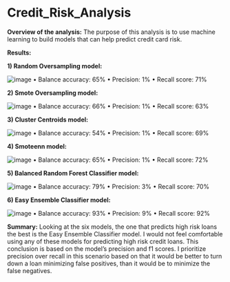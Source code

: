 # Credit_Risk_Analysis

**Overview of the analysis:**
The purpose of this analysis is to use machine learning to build models that can help predict credit card risk. 

**Results:**

**1) Random Oversampling model:**

![image](https://user-images.githubusercontent.com/96017493/166150750-c1514745-2319-4856-898d-680c2cee9518.png)
•	Balance accuracy: 65%
•	Precision: 1%
•	Recall score: 71%

**2) Smote Oversampling model:**

![image](https://user-images.githubusercontent.com/96017493/166150810-b86acd74-5d47-41f2-9c8a-e454a04cd24b.png)
•	Balance accuracy: 66%
•	Precision: 1%
•	Recall score: 63%

**3) Cluster Centroids model:**

![image](https://user-images.githubusercontent.com/96017493/166150832-b5542309-7e38-4ccd-8a1f-5a7c2881adb1.png)
•	Balance accuracy: 54%
•	Precision: 1%
•	Recall score: 69%

**4) Smoteenn model:**

![image](https://user-images.githubusercontent.com/96017493/166150891-426be8f5-c30c-4670-b997-a54667da9bb4.png)
•	Balance accuracy: 65%
•	Precision: 1%
•	Recall score: 72%

**5) Balanced Random Forest Classifier model:**

![image](https://user-images.githubusercontent.com/96017493/166150951-c46b0678-2ffd-4998-9990-754f45900c91.png)
•	Balance accuracy: 79%
•	Precision: 3%
•	Recall score: 70%

**6) Easy Ensemble Classifier model:**

![image](https://user-images.githubusercontent.com/96017493/166150992-9dc92eb8-8aa9-464d-bb13-ae4f12f3a0fd.png)
•	Balance accuracy: 93%
•	Precision: 9%
•	Recall score: 92%

**Summary:**
Looking at the six models, the one that predicts high risk loans the best is the Easy Ensemble Classifier model. I would not feel comfortable using any of these models for predicting high risk credit loans. This conclusion is based on the model’s precision and f1 scores. I prioritize precision over recall in this scenario based on that it would be better to turn down a loan minimizing false positives, than it would be to minimize the false negatives. 
